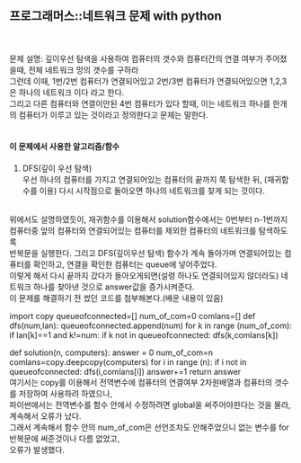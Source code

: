 <h2>프로그래머스::네트워크 문제 with python</h2><br>

<br>
문제 설명: 깊이우선 탐색을 사용하여 컴퓨터의 갯수와 컴퓨터간의 연결 여부가 주어졌을때, 전체 네트워크 망의 갯수를 구하라<br>
그런데 이때, 1번/2번 컴퓨터가 연결되어있고 2번/3번 컴퓨터가 연결되어있으면 1,2,3은 하나의 네트워크 이다 라고 한다.<br>
그리고 다른 컴퓨터와 연결이안된 4번 컴퓨터가 있다 할때, 이는 네트워크 하나를 한개의 컴퓨터가 이루고 있는 것이라고 정의한다고 문제는 말한다.<br>
<br>
<h4>이 문제에서 사용한 알고리즘/함수</h4>
<ol>
  <li>DFS(깊이 우선 탐색)</li>
  우선 하나의 컴퓨터를 가지고 연결되어있는 컴퓨터의 끝까지 쭉 탐색한 뒤, (재귀함수를 이용) 다시 시작점으로 돌아오면 하나의 네트워크를 찾게 되는 것이다.
</ol>
<br>
위에서도 설명하였듯이, 재귀함수를 이용해서 solution함수에서는 0번부터 n-1번까지 컴퓨터중 앞의 컴퓨터와 연결되어있는 컴퓨터를 제외한 컴퓨터의 네트워크를 탐색하도록<br>
반복문을 실행한다. 그리고 DFS(깊이우선 탐색) 함수가 계속 돌아가며 연결되어있는 컴퓨터를 확인하고, 연결을 확인한 컴퓨터는 queue에 넣어주었다.<br>
이렇게 해서 다시 끝까지 갔다가 돌아오게되면(설령 하나도 연결되어있지 않더라도) 네트워크 하나를 찾아낸 것으로 answer값을 증가시켜준다.
<br>
이 문제를 해결하기 전 썼던 코드를 첨부해본다.(배운 내용이 있음)

 import copy
queueofconnected=[]
num_of_com=0
comlans=[]
def dfs(num,lan):
        queueofconnected.append(num)
        for k in range (num_of_com):
            if lan[k]==1 and k!=num:
                if k not in queueofconnected:
                    dfs(k,comlans[k])

            
def solution(n, computers):
    answer = 0
    num_of_com=n
    comlans=copy.deepcopy(computers)
    for i in range (n):
        if i not in queueofconnected:
            dfs(i,comlans[i])
            answer+=1
    return answer
<br>
여기서는 copy를 이용해서 전역변수에 컴퓨터의 연결여부 2차원배열과 컴퓨터의 갯수를 저장하여 사용하려 하였으나,<br>
파이썬에서는 전역변수를 함수 안에서 수정하려면 global을 써주어야한다는 것을 몰라, 계속해서 오류가 났다.
<br>
그래서 계속해서 함수 안의 num_of_com은 선언조차도 안해주었으니 없는 변수를 for반복문에 써준것이나 다름 없었고,
<br>
오류가 발생했다.
